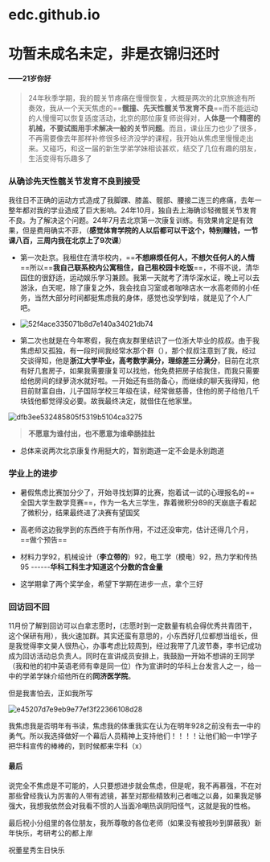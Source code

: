 # edc.github.io
# 功暂未成名未定，非是衣锦归还时

#### ——21岁你好

> 24年秋季学期，我的髋关节疼痛在慢慢恢复，大概是两次的北京旅途有所奏效，我从一个天天焦虑的==**髋撞、先天性髋关节发育不良**==而不能运动的人慢慢可以恢复适度活动，北京的那位康复师说得对，**人体是一个精密的机械，不要试图用手术解决一般的关节问题**。而且，课业压力也少了很多，不再需要像去年那样补修很多经济没学的课程，我开始从焦虑里慢慢走出来。又碰巧，和这一届的新生学弟学妹相谈甚欢，结交了几位有趣的朋友，生活变得有乐趣多了



### 从确诊先天性髋关节发育不良到接受

​	我往日不正确的运动方式造成了我脚踝、膝盖、髋部、腰接二连三的疼痛，去年一整年都对我的学业造成了巨大影响。24年10月，独自去上海确诊轻微髋关节发育不良。为了解决这个问题。24年7月去北京第一次康复训练。有效果肯定是有效果，但是费用确实不菲，（**感觉体育学院的人以后都可以干这个，特别赚钱，一节课八百，三周内我在北京上了9次课**）

+ 第一次赴京。我租住在清华校内，==**不想麻烦任何人，不想欠任何人的人情**==所以==**我自己联系校内公寓租住，自己租校园卡吃饭**==，不得不说，清华园住的很舒适，运动娱乐学习兼顾。我第一天就考了清华深水证，晚上可以去游泳，白天呢，除了康复之外，我会找自习室或者咖啡店水一水高老师的小任务，当然大部分时间都挺焦虑我的身体，感觉也没学到啥，就是见了个人广吧。
+ ![52f4ace335071b8d7e140a34021db74](https://dxx-1.oss-cn-wuhan-lr.aliyuncs.com/img/52f4ace335071b8d7e140a34021db74.jpg)



+ 第二次也就是在今年寒假，我在病友群里结识了一位浙大毕业的叔叔。由于我焦虑却又孤独，有一段时间我经常水那个群（），那个叔叔注意到了我，经过交谈得知，他是**浙江大学毕业，高考数学满分，理综差三分满分**，目前在北京有好几套房子，如果我需要康复可以找他，他免费把房子给我住，而我只需要给他房间的绿萝浇水就好啦。一开始还有些防备心，而继续的聊天我得知，他目前财富自由，儿子国际学校三年级在读，经常做慈善，住他的房子给他几千块钱他都觉得没必要。故我最终决定，就借住在他家里。

![dfb3ee532485805f5319b5104ca3275](https://dxx-1.oss-cn-wuhan-lr.aliyuncs.com/img/dfb3ee532485805f5319b5104ca3275.jpg)

> **不愿意为谁付出，也不愿意为谁牵肠挂肚**





+ 总体来说两次北京康复作用挺大的，暂别跑道一定不会是永别跑道





### 学业上的进步

+ 暑假焦虑比赛加分少了，开始寻找划算的比赛，抱着试一试的心理报名的==全国大学生数学竞赛==，作为一名大三学生，靠着微积分89的天崩底子看起了微积分，结果最终进了决赛有望国奖



+ 高老师这边我学到的东西终于有所作用，不过还没审完，估计还得几个月，==做个预告==



+ 材料力学92，机械设计（**李立带的**）92，电工学（模电）92，热力学和传热 95  ------**华科工科生才知道这个分数的含金量**



+ 这学期拿了两个奖学金，希望下学期在进步一点，拿个三好



### 回访回不回

​	11月份了解到回访可以白拿志愿时，(志愿时到一定数量有机会得优秀共青团干，这个保研有用），我火速加群。其实还蛮有意思的，小东西好几位都想当组长，但是我觉得李文昊人很热心，办事考虑比较周到，经过我带了几波节奏，李书记成功成为回访活动总负责人。同时在宣讲成员安排上，我鼓励一开始不想讲的王同学（我和他的初中英语老师有幸是同一位）作为宣讲时的华科上台发言人之一，给一中的学弟学妹介绍他所在的**同济医学院**。

但是我害怕去，正如我所写

![e45207d7e9eb9e77ef3f22366108d28](https://dxx-1.oss-cn-wuhan-lr.aliyuncs.com/img/e45207d7e9eb9e77ef3f22366108d28.jpg)

我焦虑我是否明年有书读，焦虑我的体重我实在认为在明年928之前没有去一中的勇气。所以我选择做好一个幕后人员精神上支持他们！！！！让他们給一中1学子把华科宣传的棒棒的，到时候都来华科（x）



#### 最后

说完全不焦虑是不可能的，人只要想进步就会焦虑，但是呢，我不再慕强，不在对那些曾经我认为厉害的人带有滤镜，甚至对那些精致利己者嗤之以鼻，如果我足够强大，我想我依然会对我看不惯的人当面冷嘲热讽阴阳怪气，这就是我的性格。

最后祝小分组里的各位朋友，我所尊敬的各位老师（如果没有被我吵到屏蔽我）新年快乐，考研考公的都上岸

祝董星秀生日快乐
